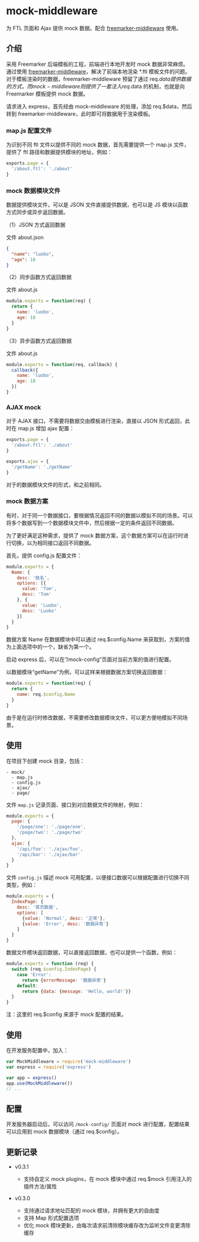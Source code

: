 # mock-middleware

为 FTL 页面和 Ajax 提供 mock 数据。配合 [freemarker-middleware](https://github.com/luobotang/freemarker-middleware) 使用。

## 介绍

采用 Freemarker 后端模板的工程，前端进行本地开发时 mock 数据非常麻烦。通过使用 [freemarker-middleware](https://github.com/luobotang/freemarker-middleware)，解决了前端本地渲染 *.ftl 模板文件的问题。对于模板渲染时的数据，freemarker-middleware 预留了通过 req.$data 提供数据的方式，而 mock-middleware 则提供了一套注入 req.$data 的机制，也就是向 Freemarker 模板提供 mock 数据。

请求进入 express，首先经由 mock-middleware 的处理，添加 req.$data，然后转到 freemarker-middleware，此时即可将数据用于渲染模板。

### map.js 配置文件

为识别不同 ftl 文件以提供不同的 mock 数据，首先需要提供一个 map.js 文件，提供了 ftl 路径和数据提供模块的地址，例如：

```javascript
exports.page = {
  '/about.ftl': './about'
}
```

### mock 数据模块文件

数据提供模块文件，可以是 JSON 文件直接提供数据，也可以是 JS 模块以函数方式同步或异步返回数据。

（1）JSON 方式返回数据

文件 about.json

```json
{
  "name": "luobo",
  "age": 18
}
```

（2）同步函数方式返回数据

文件 about.js

```javascript
module.exports = function(req) {
  return {
    name: 'luobo',
    age: 18
  }
}
```

（3）异步函数方式返回数据

文件 about.js

```javascript
module.exports = function(req, callback) {
  callback({
    name: 'luobo',
    age: 18
  })
}
```

### AJAX mock

对于 AJAX 接口，不需要将数据交由模板进行渲染，直接以 JSON 形式返回，此时在 map.js 增加 ajax 配置：

```javascript
exports.page = {
  '/about.ftl': './about'
}

exports.ajax = {
  '/getName': './getName'
}
```

对于的数据模块文件的形式，和之前相同。

### mock 数据方案

有时，对于同一个数据接口，要根据情况返回不同的数据以模拟不同的场景。可以将多个数据写到一个数据模块文件中，然后根据一定的条件返回不同数据。

为了更好满足这种需求，提供了 mock 数据方案，这个数据方案可以在运行时进行切换，以为相同接口返回不同数据。

首先，提供 config.js 配置文件：

```javascript
module.exports = {
  Name: {
    desc: '姓名',
    options: [{
      value: 'Tom',
      desc: 'Tom'
    }, {
      value: 'Luobo',
      desc: 'Luobo'
    }]
  }
}
```

数据方案 Name 在数据模块中可以通过 req.$config.Name 来获取到，方案的值为上面选项中的一个，缺省为第一个。

启动 express 后，可以在“/mock-config”页面对当前方案的值进行配置。

以数据模块“getName”为例，可以这样来根据数据方案切换返回数据：

```javascript
module.exports = function(req) {
  return {
    name: req.$config.Name
  }
}
```

由于是在运行时修改数据，不需要修改数据模块文件，可以更方便地模拟不同场景。

## 使用

在项目下创建 mock 目录，包括：

```
- mock/
  - map.js
  - config.js
  - ajax/
  - page/
```

文件 ```map.js``` 记录页面、接口到对应数据文件的映射，例如：

```javascript
module.exports = {
  page: {
    '/page/one': './page/one',
    '/page/two': './page/two'
  },
  ajax: {
    '/api/foo': './ajax/foo',
    '/api/bar': './ajax/bar'
  }
}
```

文件 ```config.js``` 描述 mock 可用配置，以便接口数据可以根据配置进行切换不同类型，例如：

```javascript
module.exports = {
  IndexPage: {
    desc: '首页数据',
    options: [
      {value: 'Normal', desc: '正常'},
      {value: 'Error', desc: '数据异常'}
    ]
  }
}
```

数据文件模块返回数据，可以直接返回数据，也可以提供一个函数，例如：

```javascript
module.exports = function (req) {
  switch (req.$config.IndexPage) {
    case 'Error':
      return {errorMessage: '数据异常'}
    default:
      return {data: {message: 'Hello, world!'}}
  }
}
```

注：这里的 req.$config 来源于 mock 配置的结果。

## 使用

在开发服务配置中，加入：

```javascript
var MockMiddleware = require('mock-middleware')
var express = require('express')

var app = express()
app.use(MockMiddleware())
// ...
```

## 配置

开发服务器启动后，可以访问 ```/mock-config/``` 页面对 mock 进行配置，配置结果可以应用到 mock 数据模块（通过 req.$config）。

## 更新记录

- v0.3.1

  - 支持自定义 mock plugins，在 mock 模块中通过 req.$mock 引用注入的插件方法/属性

- v0.3.0

  - 支持通过请求地址匹配的 mock 模块，并拥有更大的自由度
  - 支持 Map 形式配置选项
  - 优化 mock 模块更新，由每次请求前清除模块缓存改为监听文件变更清除缓存
